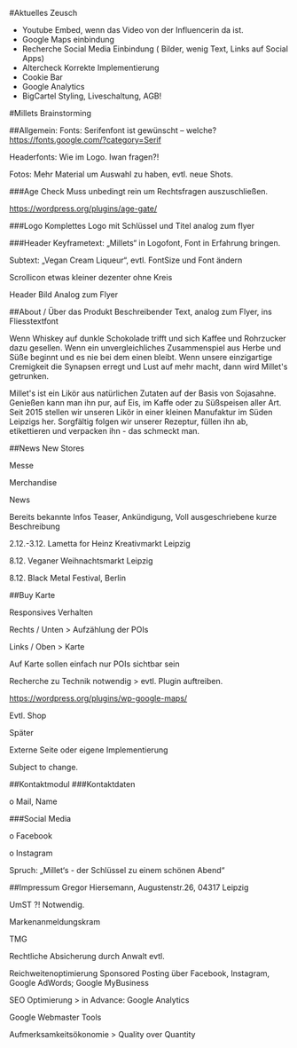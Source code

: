 #Aktuelles Zeusch
- Youtube Embed, wenn das Video von der Influencerin da ist.
- Google Maps einbindung
- Recherche Social Media Einbindung ( Bilder, wenig Text, Links auf Social Apps)
- Altercheck Korrekte Implementierung
- Cookie Bar
- Google Analytics
- BigCartel Styling, Liveschaltung, AGB!


#Millets Brainstorming

##Allgemein:
Fonts: Serifenfont ist gewünscht – welche? https://fonts.google.com/?category=Serif

Headerfonts: Wie im Logo. Iwan fragen?!

Fotos: Mehr Material um Auswahl zu haben, evtl. neue Shots.

###Age Check
Muss unbedingt rein um Rechtsfragen auszuschließen.

https://wordpress.org/plugins/age-gate/

 

###Logo
Komplettes Logo mit Schlüssel und Titel analog zum flyer

###Header
Keyframetext: „Millets“ in Logofont, Font in Erfahrung bringen.

Subtext: „Vegan Cream Liqueur“, evtl. FontSize und Font ändern

Scrollicon etwas kleiner dezenter ohne Kreis

Header Bild
Analog zum Flyer

##About / Über das Produkt
Beschreibender Text, analog zum Flyer, ins Fliesstextfont

Wenn Whiskey auf dunkle Schokolade trifft und sich Kaffee und Rohrzucker dazu gesellen. Wenn ein unvergleichliches Zusammenspiel aus Herbe und Süße beginnt und es nie bei dem einen bleibt. Wenn unsere einzigartige Cremigkeit die Synapsen erregt und Lust auf mehr macht, dann wird Millet's getrunken.

Millet's ist ein Likör aus natürlichen Zutaten auf der Basis von Sojasahne. Genießen kann man ihn pur, auf Eis, im Kaffe oder zu Süßspeisen aller Art. Seit 2015 stellen wir unseren Likör in einer kleinen Manufaktur im Süden Leipzigs her. Sorgfältig folgen wir unserer Rezeptur, füllen ihn ab, etikettieren und verpacken ihn - das schmeckt man.

##News
New Stores

Messe

Merchandise

News

Bereits bekannte Infos
Teaser, Ankündigung, Voll ausgeschriebene kurze Beschreibung

2.12.-3.12. Lametta for Heinz Kreativmarkt Leipzig

8.12. Veganer Weihnachtsmarkt Leipzig

8.12. Black Metal Festival, Berlin

##Buy
Karte

Responsives Verhalten

Rechts / Unten > Aufzählung der POIs

Links / Oben > Karte

Auf Karte sollen einfach nur POIs sichtbar sein

Recherche zu Technik notwendig > evtl. Plugin auftreiben.

https://wordpress.org/plugins/wp-google-maps/

Evtl. Shop

Später

Externe Seite oder eigene Implementierung

Subject to change.

##Kontaktmodul
###Kontaktdaten

o    Mail, Name

###Social Media

o    Facebook

o    Instagram

Spruch: „Millet‘s - der Schlüssel zu einem schönen Abend“

##Impressum
Gregor Hiersemann, Augustenstr.26, 04317 Leipzig

UmST ?! Notwendig.

Markenanmeldungskram

TMG

Rechtliche Absicherung durch Anwalt evtl.

Reichweitenoptimierung
Sponsored Posting über Facebook, Instagram, Google AdWords; Google MyBusiness

SEO Optimierung > in Advance: Google Analytics

Google Webmaster Tools

Aufmerksamkeitsökonomie > Quality over Quantity